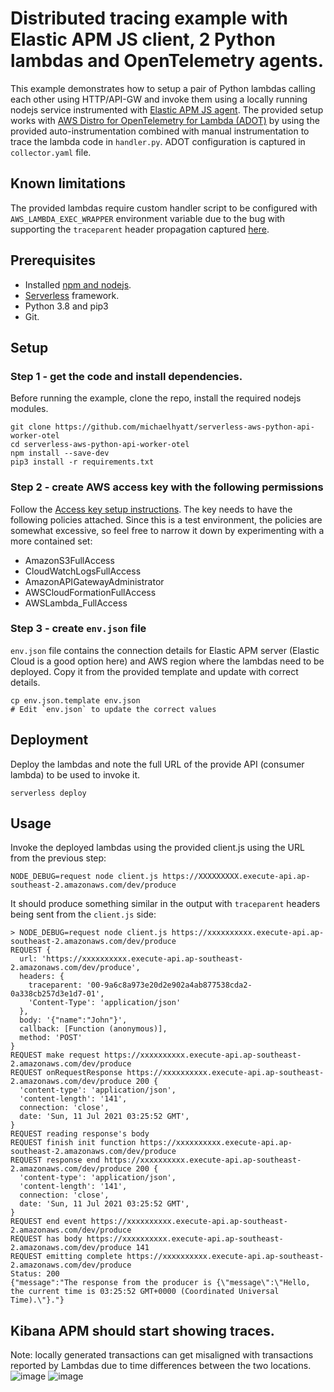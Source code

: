 # Distributed tracing example with Elastic APM JS client, 2 Python lambdas and OpenTelemetry agents.

This example demonstrates how to setup a pair of Python lambdas calling each other using HTTP/API-GW and invoke them using a locally running nodejs service instrumented with [Elastic APM JS agent](https://www.elastic.co/guide/en/apm/agent/nodejs/current/index.html). The provided setup works with [AWS Distro for OpenTelemetry for Lambda (ADOT)](https://aws-otel.github.io/docs/getting-started/lambda/lambda-python) by using the provided auto-instrumentation combined with manual instrumentation to trace the lambda code in `handler.py`. ADOT configuration is captured in `collector.yaml` file.

## Known limitations
The provided lambdas require custom handler script to be configured with `AWS_LAMBDA_EXEC_WRAPPER` environment variable due to the bug with supporting the `traceparent` header propagation captured [here](https://github.com/aws-observability/aws-otel-lambda/issues/109).

## Prerequisites
* Installed [npm and nodejs](https://docs.npmjs.com/downloading-and-installing-node-js-and-npm).
* [Serverless](https://www.serverless.com/) framework.
* Python 3.8 and pip3
* Git.

## Setup
### Step 1 - get the code and install dependencies.
Before running the example, clone the repo, install the required nodejs modules.
```
git clone https://github.com/michaelhyatt/serverless-aws-python-api-worker-otel
cd serverless-aws-python-api-worker-otel
npm install --save-dev
pip3 install -r requirements.txt
```

### Step 2 - create AWS access key with the following permissions
Follow the [Access key setup instructions](https://www.serverless.com/framework/docs/providers/aws/guide/credentials/#create-an-iam-user-and-access-key).
The key needs to have the following policies attached. Since this is a test environment, the policies are somewhat excessive, so feel free to narrow it down by experimenting with a more contained set:
* AmazonS3FullAccess
* CloudWatchLogsFullAccess
* AmazonAPIGatewayAdministrator
* AWSCloudFormationFullAccess
* AWSLambda_FullAccess

### Step 3 - create `env.json` file
`env.json` file contains the connection details for Elastic APM server (Elastic Cloud is a good option here) and AWS region where the lambdas need to be deployed. Copy it from the provided template and update with correct details.
```
cp env.json.template env.json
# Edit `env.json` to update the correct values
```

## Deployment
Deploy the lambdas and note the full URL of the provide API (consumer lambda) to be used to invoke it.
```
serverless deploy
```

## Usage
Invoke the deployed lambdas using the provided client.js using the URL from the previous step:
```
NODE_DEBUG=request node client.js https://XXXXXXXXX.execute-api.ap-southeast-2.amazonaws.com/dev/produce
```
It should produce something similar in the output with `traceparent` headers being sent from the `client.js` side:
```
> NODE_DEBUG=request node client.js https://xxxxxxxxxx.execute-api.ap-southeast-2.amazonaws.com/dev/produce
REQUEST {
  url: 'https://xxxxxxxxxx.execute-api.ap-southeast-2.amazonaws.com/dev/produce',
  headers: {
    traceparent: '00-9a6c8a973e20d2e902a4ab877538cda2-0a338cb257d3e1d7-01',
    'Content-Type': 'application/json'
  },
  body: '{"name":"John"}',
  callback: [Function (anonymous)],
  method: 'POST'
}
REQUEST make request https://xxxxxxxxxx.execute-api.ap-southeast-2.amazonaws.com/dev/produce
REQUEST onRequestResponse https://xxxxxxxxxx.execute-api.ap-southeast-2.amazonaws.com/dev/produce 200 {
  'content-type': 'application/json',
  'content-length': '141',
  connection: 'close',
  date: 'Sun, 11 Jul 2021 03:25:52 GMT',
}
REQUEST reading response's body
REQUEST finish init function https://xxxxxxxxxx.execute-api.ap-southeast-2.amazonaws.com/dev/produce
REQUEST response end https://xxxxxxxxxx.execute-api.ap-southeast-2.amazonaws.com/dev/produce 200 {
  'content-type': 'application/json',
  'content-length': '141',
  connection: 'close',
  date: 'Sun, 11 Jul 2021 03:25:52 GMT',
}
REQUEST end event https://xxxxxxxxxx.execute-api.ap-southeast-2.amazonaws.com/dev/produce
REQUEST has body https://xxxxxxxxxx.execute-api.ap-southeast-2.amazonaws.com/dev/produce 141
REQUEST emitting complete https://xxxxxxxxxx.execute-api.ap-southeast-2.amazonaws.com/dev/produce
Status: 200
{"message":"The response from the producer is {\"message\":\"Hello, the current time is 03:25:52 GMT+0000 (Coordinated Universal Time).\"}."}

```

## Kibana APM should start showing traces.
Note: locally generated transactions can get misaligned with transactions reported by Lambdas due to time differences between the two locations.
![image](https://user-images.githubusercontent.com/15670925/125384057-b2151080-e3db-11eb-9ad6-2a4dd4f2c294.png)
![image](https://user-images.githubusercontent.com/15670925/125381702-b93a1f80-e3d7-11eb-893b-399aad2e35ea.png)


